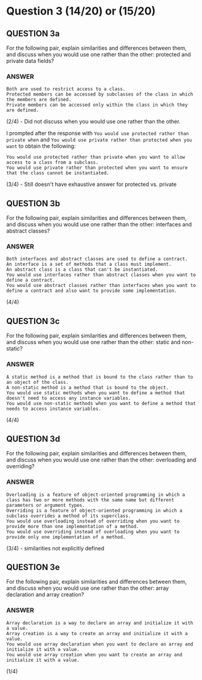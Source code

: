 # Question 3 (14/20) or (15/20)
## QUESTION 3a
For the following pair, explain similarities and differences between them, and discuss when you would use one rather than the other:
protected and private data fields?

### ANSWER
```
Both are used to restrict access to a class.
Protected members can be accessed by subclasses of the class in which the members are defined.
Private members can be accessed only within the class in which they are defined.
```

(2/4) - Did not discuss when you would use one rather than the other.

I prompted after the response with ```You would use protected rather than private when``` and ```You would use private rather than protected when you want``` to obtain the following:

```
You would use protected rather than private when you want to allow access to a class from a subclass.
You would use private rather than protected when you want to ensure that the class cannot be instantiated.
```

(3/4) - Still doesn't have exhaustive answer for protected vs. private

## QUESTION 3b
For the following pair, explain similarities and differences between them, and discuss when you would use one rather than the other:
interfaces and abstract classes?

### ANSWER
```
Both interfaces and abstract classes are used to define a contract. 
An interface is a set of methods that a class must implement. 
An abstract class is a class that can't be instantiated. 
You would use interfaces rather than abstract classes when you want to define a contract. 
You would use abstract classes rather than interfaces when you want to define a contract and also want to provide some implementation.
```

(4/4)

## QUESTION 3c
For the following pair, explain similarities and differences between them, and discuss when you would use one rather than the other:
static and non-static?

### ANSWER
```
A static method is a method that is bound to the class rather than to an object of the class. 
A non-static method is a method that is bound to the object. 
You would use static methods when you want to define a method that doesn't need to access any instance variables. 
You would use non-static methods when you want to define a method that needs to access instance variables.
```

(4/4)

## QUESTION 3d
For the following pair, explain similarities and differences between them, and discuss when you would use one rather than the other:
overloading and overriding?

### ANSWER
```
Overloading is a feature of object-oriented programming in which a class has two or more methods with the same name but different parameters or argument types. 
Overriding is a feature of object-oriented programming in which a subclass overrides a method of its superclass. 
You would use overloading instead of overriding when you want to provide more than one implementation of a method. 
You would use overriding instead of overloading when you want to provide only one implementation of a method.
```

(3/4) - similarities not explicitly defined

## QUESTION 3e
For the following pair, explain similarities and differences between them, and discuss when you would use one rather than the other:
array declaration and array creation?

### ANSWER
```
Array declaration is a way to declare an array and initialize it with a value. 
Array creation is a way to create an array and initialize it with a value.
You would use array declaration when you want to declare an array and initialize it with a value. 
You would use array creation when you want to create an array and initialize it with a value.
```

(1/4)
